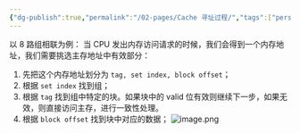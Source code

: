 ```yaml
---
{"dg-publish":true,"permalink":"/02-pages/Cache 寻址过程/","tags":["personal/blog","计算机组成原理"]}
---
```


以 8 路组相联为例：
当 CPU 发出内存访问请求的时候，我们会得到一个内存地址，我们需要挑选主存地址中有效部分：
 1. 先把这个内存地址划分为 `tag, set index, block offset`；
 2. 根据 `set index` 找到组；
 3. 根据 `tag` 找到组中特定的块。如果块中的 valid 位有效则继续下一步，如果无效，则直接访问主存，进行一致性处理。
 4. 根据 `block offset` 找到块中对应的数据；
![image.png](https://yelanyanyu-img-bed.oss-cn-hangzhou.aliyuncs.com/img/blog/2024/09/20240906194714.png)
